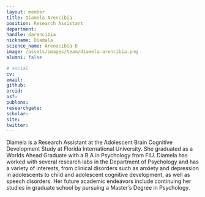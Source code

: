 ```yaml
---
layout: member
title: Diamela Arencibia
position: Research Assistant
department:
handle: darencibia
nickname: Diamela
science_name: Arenacibia D
image: /assets/images/team/diamela-arencibia.png
alumni: false

# social
cv:
email:
github:
orcid:
osf:
publons:
researchgate:
scholar:
site:
twitter:
---
```

Diamela is a Research Assistant at the Adolescent Brain Cognitive Development Study at Florida International University. She graduated as a Worlds Ahead Graduate with a B.A in Psychology from FIU. Diamela has worked with several research labs in the Department of Psychology and has a variety of interests, from clinical disorders such as anxiety and depression in adolescents to child and adolescent cognitive development, as well as speech disorders. Her future academic endeavors include continuing her studies in graduate school by pursuing a Master’s Degree in Psychology.

